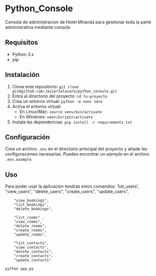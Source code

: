 # Python_Console

Consola de administracion de Hotel Miranda para gestionar toda la parte administrativa mediante consola

## Requisitos

- Python 3.x
- pip

## Instalación

1. Clona este repositorio: `git clone git@github.com:JavierSalazarG/python_console.git`
2. Entra al directorio del proyecto: `cd tu-proyecto`
3. Crea un entorno virtual: `python -m venv venv`
4. Activa el entorno virtual:
   - En Linux/Mac: `source venv/bin/activate`
   - En Windows: `venv\Scripts\activate`
5. Instala las dependencias: `pip install -r requirements.txt`

## Configuración

Crea un archivo `.env` en el directorio principal del proyecto y añade las configuraciones necesarias. Puedes encontrar un ejemplo en el archivo `.env.example`.

## Uso

Para poder usar la aplicacion tendras estos comandos:
'list_users',
"view_users",
"delete_users",
"create_users",
"update_users",

        "view_bookings",
        "list_bookings",
        "delete_bookings",

        "list_rooms" ,
        "view_rooms",
        "delete_rooms",
        "create_rooms",
        "update_rooms",

        "list_contacts",
        "view_contacts",
        "delete_contacts",
        "create_contacts",
        "update_contacts"

```bash
python app.py
```
